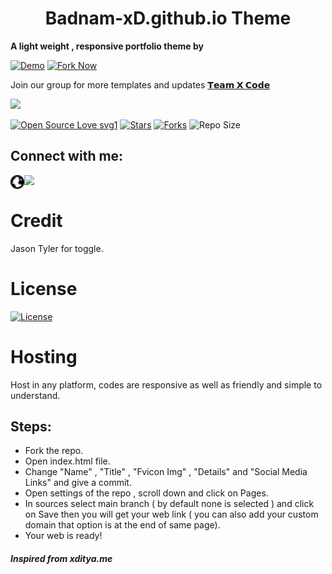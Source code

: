 <h1 align="center">Badnam-xD.github.io Theme</h1>
<p><b>A light weight , responsive portfolio theme by <a href="https://github.com/Badnam-xD"><Badnam'xD/></a></b></p>

[![Demo](https://img.shields.io/badge/Live-Demo-blue?style=flat-square)](https://Badnam-xD.github.io/Badnam-xD.github.io/)
[![Fork Now](https://img.shields.io/badge/Fork-Now-red?style=flat-square)](https://github.com/Badnam-xD/Badnam-xD.github.io/fork)

<p> Join our group for more templates and updates <a href="https://t.me/TheXCodeTeam"><b>𝗧𝗲𝗮𝗺 𝗫 𝗖𝗼𝗱𝗲</b></a></p>

<img src="https://telegra.ph/file/3079bbc16268df5d742f0.jpg">


[![Open Source Love svg1](https://badges.frapsoft.com/os/v1/open-source.png?v=103)]( https://github.com/Badnam-xD/Badnam-xD.github.io)
[![Stars](https://img.shields.io/github/stars/NitricXd/Badnam-xD.github.io?&style=flat-square)]( https://github.com/Badnam-xD/Badnam-xD.github.io/stargazers)
[![Forks](https://img.shields.io/github/forks/NitricXd/Badnam-xD.github.io?&style=flat-square)]( https://github.com/Badnam-xD/Badnam-xD.github.io/network/members)
![Repo Size](https://img.shields.io/github/repo-size/Badnam-xD/Badnam-xD.github.io?style=flat-square)

## Connect with me:
[<img align="left" color="blue" width="22px" src="https://raw.githubusercontent.com/iconic/open-iconic/master/svg/globe.svg" />][website]
[<img align="left" color="blue" width="22px" src="https://cdn.jsdelivr.net/npm/simple-icons@v3/icons/telegram.svg" />][telegram]
<br />


[website]: https://Badnam-xD.github.io
[telegram]: https://t.me/Its_Brutal_xD

# Credit
Jason Tyler for toggle.

# License

[![License](https://img.shields.io/badge/Apache-2.0-red?style=flat-square)](https://github.com/Badnam-xD/Portfolio/blob/main/LICENSE)

# Hosting

Host in any platform, codes are responsive as well as friendly and simple to understand.

## Steps:

* Fork the repo.
* Open index.html file.
* Change "Name" , "Title" , "Fvicon Img" , "Details" and "Social Media Links" and give a commit.
* Open settings of the repo , scroll down and click on Pages.
* In sources select main branch ( by default none is selected ) and click on Save then you will get your web link ( you can also add your custom domain that option is at the end of same page). 
* Your web is ready!

<h5>Inspired from xditya.me</h5>
